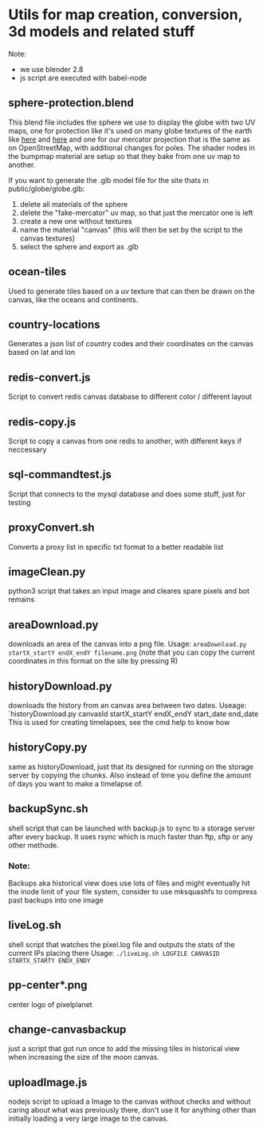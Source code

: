 # Utils for map creation, conversion, 3d models and related stuff
Note:
- we use blender 2.8
- js script are executed with babel-node

## sphere-protection.blend
This blend file includes the sphere we use to display the globe with two UV maps, one for protection like it's used on many globe textures of the earth like [here](http://blog.mastermaps.com/2013/09/creating-webgl-earth-with-threejs.html) and [here](http://www.shadedrelief.com/natural3/pages/textures.html) and one for our mercator projection that is the same as on OpenStreetMap, with additional changes for poles.
The shader nodes in the bumpmap material are setup so that they bake from one uv map to another.

If you want to generate the .glb model file for the site thats in public/globe/globe.glb:
1. delete all materials of the sphere
2. delete the "fake-mercator" uv map, so that just the mercator one is left
3. create a new one without textures
4. name the material "canvas" (this will then be set by the script to the canvas textures)
5. select the sphere and export as .glb

## ocean-tiles
Used to generate tiles based on a uv texture that can then be drawn on the canvas, like the oceans and continents.

## country-locations
Generates a json list of country codes and their coordinates on the canvas based on lat and lon

## redis-convert.js
Script to convert redis canvas database to different color / different layout

## redis-copy.js
Script to copy a canvas from one redis to another, with different keys if neccessary

## sql-commandtest.js
Script that connects to the mysql database and does some stuff, just for testing

## proxyConvert.sh
Converts a proxy list in specific txt format to a better readable list

## imageClean.py
python3 script that takes an input image and cleares spare pixels and bot remains

## areaDownload.py
downloads an area of the canvas into a png file.
Usage: `areaDownload.py startX_startY endX_endY filename.png`
(note that you can copy the current coordinates in this format on the site by pressing R)

## historyDownload.py
downloads the history from an canvas area between two dates.
Useage: `historyDownload.py canvasId startX_startY endX_endY start_date end_date
This is used for creating timelapses, see the cmd help to know how

## historyCopy.py
same as historyDownload, just that its designed for running on the storage server by copying the chunks. Also instead of time you define the amount of days you want to make a timelapse of.

## backupSync.sh
shell script that can be launched with backup.js to sync to a storage server after every backup. It uses rsync which is much faster than ftp, sftp or any other methode.
### Note:
Backups aka historical view does use lots of files and might eventually hit the inode limit of your file system, consider to use mksquashfs to compress past backups into one image

## liveLog.sh
shell script that watches the pixel.log file and outputs the stats of the current IPs placing there
Usage: `./liveLog.sh LOGFILE CANVASID STARTX_STARTY ENDX_ENDY`

## pp-center\*.png
center logo of pixelplanet

## change-canvasbackup
just a script that got run once to add the missing tiles in historical view when  increasing the size of the moon canvas.

## uploadImage.js
nodejs script to upload a Image to the canvas without checks and without caring about what was previously there, don't use it for anything other than initially loading a very large image to the canvas.
